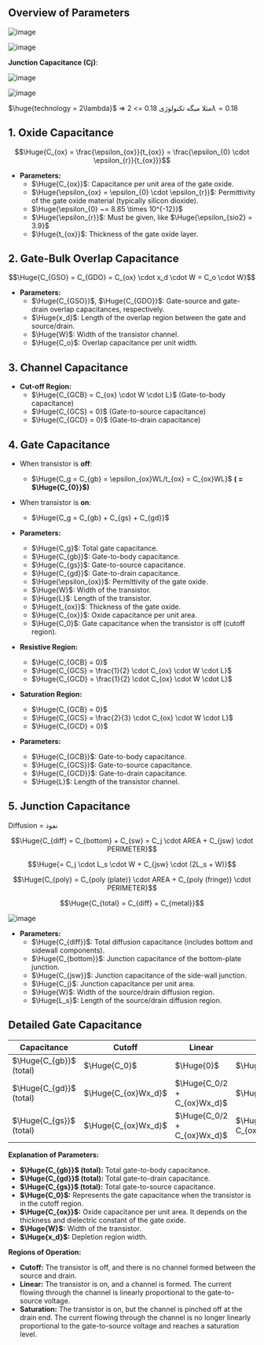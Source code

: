 ## Overview of Parameters

![image](https://github.com/user-attachments/assets/7490c4f9-5cac-494f-a6d6-36e3a77e6fc6)

![image](https://github.com/user-attachments/assets/af643c5b-be88-417d-88bb-4dc5248e7214)

**Junction Capacitance (Cj)**:

![image](https://github.com/user-attachments/assets/a858970e-512d-4c3e-9260-453caff84a3b)

![image](https://github.com/user-attachments/assets/4418236d-7be3-4865-8f47-b6a26eff60ae)

$\huge{technology = 2\lambda}$ => مثلا میگه تکنولوژی 0.18 => $2\lambda = 0.18$

## **1. Oxide Capacitance**

$$\Huge{C_{ox} = \frac{\epsilon_{ox}}{t_{ox}} = \frac{\epsilon_{0} \cdot \epsilon_{r}}{t_{ox}}}$$

* **Parameters:**
    *  $\Huge{C_{ox}}$: Capacitance per unit area of the gate oxide.
    *  $\Huge{\epsilon_{ox} = \epsilon_{0} \cdot \epsilon_{r}}$: Permittivity of the gate oxide material (typically silicon dioxide).
    *  $\Huge{\epsilon_{0} ~= 8.85 \times 10^{-12}}$
    *  $\Huge{\epsilon_{r}}$: Must be given, like $\Huge{\epsilon_{sio2} = 3.9}$
    *  $\Huge{t_{ox}}$: Thickness of the gate oxide layer.

## **2. Gate-Bulk Overlap Capacitance**

$$\Huge{C_{GSO} = C_{GDO} = C_{ox} \cdot x_d \cdot W = C_o \cdot W}$$

* **Parameters:**
    * $\Huge{C_{GSO}}$, $\Huge{C_{GDO}}$: Gate-source and gate-drain overlap capacitances, respectively.
    * $\Huge{x_d}$:  Length of the overlap region between the gate and source/drain.
    * $\Huge{W}$: Width of the transistor channel.
    * $\Huge{C_o}$:  Overlap capacitance per unit width.

## **3. Channel Capacitance**

* **Cut-off Region:**
   * $\Huge{C_{GCB} = C_{ox} \cdot W \cdot L}$  (Gate-to-body capacitance)
   * $\Huge{C_{GCS} = 0}$ (Gate-to-source capacitance)
   * $\Huge{C_{GCD} = 0}$ (Gate-to-drain capacitance)

## **4. Gate Capacitance**
* When transistor is **off**:
   * $\Huge{C_g = C_{gb} = \epsilon_{ox}WL/t_{ox} = C_{ox}WL}$ **( = $\Huge{C_{0}}$)**
* When transistor is **on**:
   * $\Huge{C_g = C_{gb} + C_{gs} + C_{gd}}$
* **Parameters:**
   * $\Huge{C_g}$: Total gate capacitance.
   * $\Huge{C_{gb}}$: Gate-to-body capacitance.
   * $\Huge{C_{gs}}$: Gate-to-source capacitance.
   * $\Huge{C_{gd}}$: Gate-to-drain capacitance.
   * $\Huge{\epsilon_{ox}}$: Permittivity of the gate oxide.
   * $\Huge{W}$: Width of the transistor.
   * $\Huge{L}$: Length of the transistor.
   * $\Huge{t_{ox}}$: Thickness of the gate oxide.
   * $\Huge{C_{ox}}$: Oxide capacitance per unit area.
   * $\Huge{C_0}$: Gate capacitance when the transistor is off (cutoff region).

* **Resistive Region:**
   * $\Huge{C_{GCB} = 0}$
   * $\Huge{C_{GCS} = \frac{1}{2} \cdot C_{ox} \cdot W \cdot L}$
   * $\Huge{C_{GCD} = \frac{1}{2} \cdot C_{ox} \cdot W \cdot L}$

* **Saturation Region:**
   * $\Huge{C_{GCB} = 0}$
   * $\Huge{C_{GCS} = \frac{2}{3} \cdot C_{ox} \cdot W \cdot L}$
   * $\Huge{C_{GCD} = 0}$

* **Parameters:**
    * $\Huge{C_{GCB}}$: Gate-to-body capacitance.
    * $\Huge{C_{GCS}}$: Gate-to-source capacitance.
    * $\Huge{C_{GCD}}$: Gate-to-drain capacitance.
    * $\Huge{L}$: Length of the transistor channel.

## **5. Junction Capacitance**

Diffusion = نفوذ

$$\Huge{C_{diff} = C_{bottom} + C_{sw} = C_j \cdot AREA + C_{jsw} \cdot PERIMETER}$$

$$\Huge{= C_j \cdot L_s \cdot W + C_{jsw} \cdot (2L_s + W)}$$

$$\Huge{C_{poly} = C_{poly (plate)} \cdot AREA + C_{poly (fringe)} \cdot PERIMETER}$$

$$\Huge{C_{total} = C_{diff} + C_{metal}}$$

![image](https://github.com/user-attachments/assets/af643c5b-be88-417d-88bb-4dc5248e7214)


* **Parameters:**
    * $\Huge{C_{diff}}$: Total diffusion capacitance (includes bottom and sidewall components).
    * $\Huge{C_{bottom}}$: Junction capacitance of the bottom-plate junction.
    * $\Huge{C_{jsw}}$: Junction capacitance of the side-wall junction.
    * $\Huge{C_j}$: Junction capacitance per unit area.
    * $\Huge{W}$: Width of the source/drain diffusion region.
    * $\Huge{L_s}$: Length of the source/drain diffusion region.

## Detailed Gate Capacitance

| Capacitance    | Cutoff            | Linear                | Saturation              |
| -------------- | ----------------- | --------------------- | ----------------------- |
| $\Huge{C_{gb}}$ (total) | $\Huge{C_0}$             | $\Huge{0}$                   | $\Huge{0}$                     |
| $\Huge{C_{gd}}$ (total) | $\Huge{C_{ox}Wx_d}$      | $\Huge{C_0/2 + C_{ox}Wx_d}$  | $\Huge{C_{ox}Wx_d}$            |
| $\Huge{C_{gs}}$ (total) | $\Huge{C_{ox}Wx_d}$      | $\Huge{C_0/2 + C_{ox}Wx_d}$  | $\Huge{2/3 C_0 + C_{ox}Wx_d}$ |

**Explanation of Parameters:**

*   **$\Huge{C_{gb}}$ (total):** Total gate-to-body capacitance.
*   **$\Huge{C_{gd}}$ (total):** Total gate-to-drain capacitance.
*   **$\Huge{C_{gs}}$ (total):** Total gate-to-source capacitance.
*   **$\Huge{C_0}$:**  Represents the gate capacitance when the transistor is in the cutoff region.
*   **$\Huge{C_{ox}}$:** Oxide capacitance per unit area. It depends on the thickness and dielectric constant of the gate oxide.
*   **$\Huge{W}$:** Width of the transistor.
*   **$\Huge{x_d}$:** Depletion region width.

**Regions of Operation:**

*   **Cutoff:** The transistor is off, and there is no channel formed between the source and drain.
*   **Linear:** The transistor is on, and a channel is formed. The current flowing through the channel is linearly proportional to the gate-to-source voltage.
*   **Saturation:** The transistor is on, but the channel is pinched off at the drain end. The current flowing through the channel is no longer linearly proportional to the gate-to-source voltage and reaches a saturation level.
